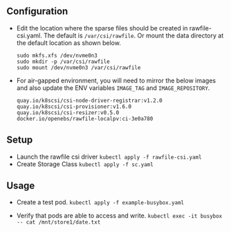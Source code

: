 ## Configuration 

- Edit the location where the sparse files should be created in rawfile-csi.yaml. The default is `/var/csi/rawfile`.
  Or mount the data directory at the default location as shown below. 
  ```
  sudo mkfs.xfs /dev/nvme0n3
  sudo mkdir -p /var/csi/rawfile
  sudo mount /dev/nvme0n3 /var/csi/rawfile
  ```

- For air-gapped environment, you will need to mirror the below images and also update the ENV variables `IMAGE_TAG` and `IMAGE_REPOSITORY`.  
  ```
  quay.io/k8scsi/csi-node-driver-registrar:v1.2.0
  quay.io/k8scsi/csi-provisioner:v1.6.0
  quay.io/k8scsi/csi-resizer:v0.5.0
  docker.io/openebs/rawfile-localpv:ci-3e0a780
  ```
 

## Setup

- Launch the rawfile csi driver `kubectl apply -f rawfile-csi.yaml`
- Create Storage Class `kubectl apply -f sc.yaml`

## Usage

- Create a test pod. `kubectl apply -f example-busybox.yaml`

- Verify that pods are able to access and write. 
  `kubectl exec -it busybox -- cat /mnt/store1/date.txt`
  
